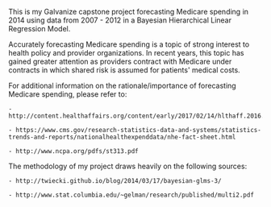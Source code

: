 This is my Galvanize capstone project forecasting Medicare spending in 2014 using data from 2007 - 2012 in a Bayesian Hierarchical Linear Regression Model.

Accurately forecasting Medicare spending is a topic of strong interest to health policy and provider organizations. In recent years, this topic has gained greater attention as providers contract with Medicare under contracts in which shared risk is assumed for patients' medical costs.

For additional information on the rationale/importance of forecasting Medicare spending, please refer to:

    - http://content.healthaffairs.org/content/early/2017/02/14/hlthaff.2016.1627

    - https://www.cms.gov/research-statistics-data-and-systems/statistics-trends-and-reports/nationalhealthexpenddata/nhe-fact-sheet.html

    - http://www.ncpa.org/pdfs/st313.pdf

The methodology of my project draws heavily on the following sources:

    - http://twiecki.github.io/blog/2014/03/17/bayesian-glms-3/

    - http://www.stat.columbia.edu/~gelman/research/published/multi2.pdf

